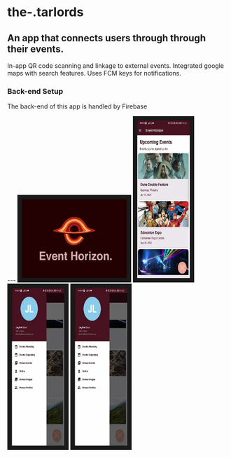 # the-.tarlords
## An app that connects users through through their events. 
<p>In-app QR code scanning and linkage to external events. Integrated google maps with search features. Uses FCM keys for notifications. </p>

### Back-end Setup
<p>The back-end of this app is handled by Firebase</p>
---
<a href="https://www.youtube.com/watch?v=p0VZrdQXKB4" target="_blank"><img src="https://github.com/mangoinatree/EventHorizon/blob/master/doc/eventHorizon_poster.png" 
alt="IMAGE ALT TEXT HERE" width="240" height="180" border="10" /></a>
<img src="https://github.com/mangoinatree/EventHorizon/blob/master/doc/Screenshot%20(53).png" 
alt="IMAGE ALT TEXT HERE" width="120" height="360" border="10" />
<img src="https://github.com/mangoinatree/EventHorizon/blob/master/doc/Screenshot%20(54).png" 
alt="IMAGE ALT TEXT HERE" width="120" height="360" border="10" />
<img src="https://github.com/mangoinatree/EventHorizon/blob/master/doc/Screenshot%20(54).png" 
alt="IMAGE ALT TEXT HERE" width="120" height="360" border="10" />


